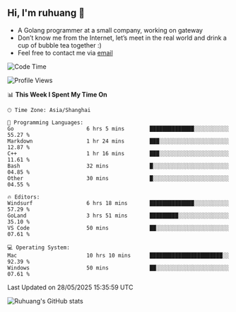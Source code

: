 ## Hi, I'm ruhuang 👋

- A Golang programmer at a small company, working on gateway
- Don’t know me from the Internet, let’s meet in the real world and drink a cup of bubble tea together :)
- Feel free to contact me via [email](mailto:ruhuang2001@gmail.com)
<!--START_SECTION:waka-->
![Code Time](http://img.shields.io/badge/Code%20Time-533%20hrs%2015%20mins-blue)

![Profile Views](http://img.shields.io/badge/Profile%20Views-0-blue)

📊 **This Week I Spent My Time On** 

```text
🕑︎ Time Zone: Asia/Shanghai

💬 Programming Languages: 
Go                       6 hrs 5 mins        ██████████████░░░░░░░░░░░   55.27 % 
Markdown                 1 hr 24 mins        ███░░░░░░░░░░░░░░░░░░░░░░   12.87 % 
C++                      1 hr 16 mins        ███░░░░░░░░░░░░░░░░░░░░░░   11.61 % 
Bash                     32 mins             █░░░░░░░░░░░░░░░░░░░░░░░░   04.85 % 
Other                    30 mins             █░░░░░░░░░░░░░░░░░░░░░░░░   04.55 % 

🔥 Editors: 
Windsurf                 6 hrs 18 mins       ██████████████░░░░░░░░░░░   57.29 % 
GoLand                   3 hrs 51 mins       █████████░░░░░░░░░░░░░░░░   35.10 % 
VS Code                  50 mins             ██░░░░░░░░░░░░░░░░░░░░░░░   07.61 % 

💻 Operating System: 
Mac                      10 hrs 10 mins      ███████████████████████░░   92.39 % 
Windows                  50 mins             ██░░░░░░░░░░░░░░░░░░░░░░░   07.61 % 
```


 Last Updated on 28/05/2025 15:35:59 UTC
<!--END_SECTION:waka-->

![Ruhuang's GitHub stats](https://github-readme-stats.vercel.app/api?username=ruhuang2001&count_private=true&hide_title=true&show_icons=true&theme=vue)

